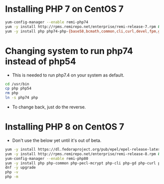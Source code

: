 # Installing PHP 7 on CentOS 7
```bash
yum-config-manager --enable remi-php74
yum -y install http://rpms.remirepo.net/enterprise/remi-release-7.rpm && yum clean all
yum -y install php php74-php-{base58,bcmath,common,cli,curl,devel,fpm,gd,gmp,mbstring,mysqlnd,opcache,pear,json,mcrypt,pdo,xml,zip}
```
# Changing system to run php74 instead of php54
- This is needed to run php7.4 on your system as default.
```bash
cd /usr/bin
cp php php54
rm php
ln -s php74 php
```
- To change back, just do the reverse.
 
# Installing PHP 8 on CentOS 7
- Don't use the below yet until it's out of beta.
```bash
yum -y install https://dl.fedoraproject.org/pub/epel/epel-release-latest-8.noarch.rpm
yum -y install http://rpms.remirepo.net/enterprise/remi-release-8.rpm && yum clean all
yum-config-manager --enable remi-php80
yum -y install php php-common php-pecl-mcrypt php-cli php-gd php-curl php-mysqlnd php-ldap php-zip php-fileinfo php-gmp php-base58 php-ev
dnf -y upgrade
php -v
php -m
```

